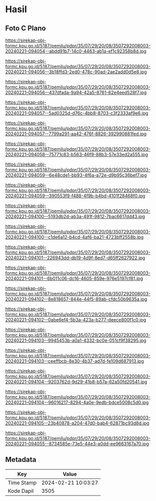 # Hasil

## Foto C Plano

https://sirekap-obj-formc.kpu.go.id/5187/pemilu/pdpr/35/07/29/20/08/3507292008003-20240221-094054--abdd91b7-14c0-4463-ab1a-ef1c92358b8d.jpg

https://sirekap-obj-formc.kpu.go.id/5187/pemilu/pdpr/35/07/29/20/08/3507292008003-20240221-094056--3b18ffd3-2ed0-478c-90ad-2ae2add0d5e8.jpg

https://sirekap-obj-formc.kpu.go.id/5187/pemilu/pdpr/35/07/29/20/08/3507292008003-20240221-094056--437dfada-9a94-42a5-8761-62e4eed528f7.jpg

https://sirekap-obj-formc.kpu.go.id/5187/pemilu/pdpr/35/07/29/20/08/3507292008003-20240221-094057--5ad0325d-d76c-4bb8-8703-c3f2333af9e6.jpg

https://sirekap-obj-formc.kpu.go.id/5187/pemilu/pdpr/35/07/29/20/08/3507292008003-20240221-094057--7799a291-aa42-476f-8826-392990881fed.jpg

https://sirekap-obj-formc.kpu.go.id/5187/pemilu/pdpr/35/07/29/20/08/3507292008003-20240221-094058--75771c83-b563-46f9-88b3-57e33ed2a555.jpg

https://sirekap-obj-formc.kpu.go.id/5187/pemilu/pdpr/35/07/29/20/08/3507292008003-20240221-094059--6e48cde1-bb93-4f6a-a72e-d9b95c36bef7.jpg

https://sirekap-obj-formc.kpu.go.id/5187/pemilu/pdpr/35/07/29/20/08/3507292008003-20240221-094059--390553f9-f488-4f9b-b4bd-4101f28468f0.jpg

https://sirekap-obj-formc.kpu.go.id/5187/pemilu/pdpr/35/07/29/20/08/3507292008003-20240221-094100--5193db2d-ab3a-491f-9812-7bac6617dd43.jpg

https://sirekap-obj-formc.kpu.go.id/5187/pemilu/pdpr/35/07/29/20/08/3507292008003-20240221-094100--c1de6a12-b4cd-4af6-ba21-4723bff2558b.jpg

https://sirekap-obj-formc.kpu.go.id/5187/pemilu/pdpr/35/07/29/20/08/3507292008003-20240221-094101--226943dd-db19-4d9f-8ed7-d65ff2627922.jpg

https://sirekap-obj-formc.kpu.go.id/5187/pemilu/pdpr/35/07/29/20/08/3507292008003-20240221-094101--6b011c06-dc16-4605-859e-976e5197cf81.jpg

https://sirekap-obj-formc.kpu.go.id/5187/pemilu/pdpr/35/07/29/20/08/3507292008003-20240221-094102--8e818657-844e-44f5-89ab-cfdc50b9635a.jpg

https://sirekap-obj-formc.kpu.go.id/5187/pemilu/pdpr/35/07/29/20/08/3507292008003-20240221-094102--0abe6ef4-5b3a-423a-b277-deece800f1c0.jpg

https://sirekap-obj-formc.kpu.go.id/5187/pemilu/pdpr/35/07/29/20/08/3507292008003-20240221-094103--9945453b-a0a1-4332-bc0e-051cf9f38295.jpg

https://sirekap-obj-formc.kpu.go.id/5187/pemilu/pdpr/35/07/29/20/08/3507292008003-20240221-094103--ceeffbcb-8e30-4b37-ad7d-fe109d687913.jpg

https://sirekap-obj-formc.kpu.go.id/5187/pemilu/pdpr/35/07/29/20/08/3507292008003-20240221-094104--9203762d-9d29-41b8-b57a-62a50fd20541.jpg

https://sirekap-obj-formc.kpu.go.id/5187/pemilu/pdpr/35/07/29/20/08/3507292008003-20240221-094104--96016217-8294-4a0e-9edb-bdce5008c5d0.jpg

https://sirekap-obj-formc.kpu.go.id/5187/pemilu/pdpr/35/07/29/20/08/3507292008003-20240221-094105--23b40878-a204-47d0-bab4-62871bc93d8d.jpg

https://sirekap-obj-formc.kpu.go.id/5187/pemilu/pdpr/35/07/29/20/08/3507292008003-20240221-094055--8734585e-73e5-44e3-a0dd-ee9663167a70.jpg


## Metadata

| Key        | Value               |
| ---------- | ------------------- |
| Time Stamp | 2024-02-21 10:03:27 |
| Kode Dapil | 3505                |



